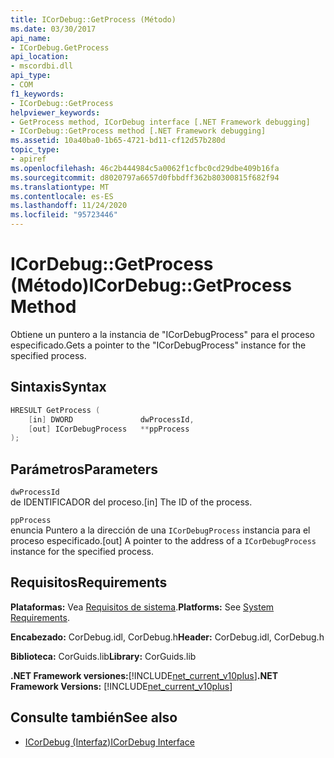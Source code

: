 ```yaml
---
title: ICorDebug::GetProcess (Método)
ms.date: 03/30/2017
api_name:
- ICorDebug.GetProcess
api_location:
- mscordbi.dll
api_type:
- COM
f1_keywords:
- ICorDebug::GetProcess
helpviewer_keywords:
- GetProcess method, ICorDebug interface [.NET Framework debugging]
- ICorDebug::GetProcess method [.NET Framework debugging]
ms.assetid: 10a40ba0-1b65-4721-bd11-cf12d57b280d
topic_type:
- apiref
ms.openlocfilehash: 46c2b444984c5a0062f1cfbc0cd29dbe409b16fa
ms.sourcegitcommit: d8020797a6657d0fbbdff362b80300815f682f94
ms.translationtype: MT
ms.contentlocale: es-ES
ms.lasthandoff: 11/24/2020
ms.locfileid: "95723446"
---
```

# <a name="icordebuggetprocess-method"></a><span data-ttu-id="48739-102">ICorDebug::GetProcess (Método)</span><span class="sxs-lookup"><span data-stu-id="48739-102">ICorDebug::GetProcess Method</span></span>

<span data-ttu-id="48739-103">Obtiene un puntero a la instancia de "ICorDebugProcess" para el proceso especificado.</span><span class="sxs-lookup"><span data-stu-id="48739-103">Gets a pointer to the "ICorDebugProcess" instance for the specified process.</span></span>  
  
## <a name="syntax"></a><span data-ttu-id="48739-104">Sintaxis</span><span class="sxs-lookup"><span data-stu-id="48739-104">Syntax</span></span>  
  
```cpp  
HRESULT GetProcess (  
    [in] DWORD               dwProcessId,  
    [out] ICorDebugProcess   **ppProcess  
);  
```  
  
## <a name="parameters"></a><span data-ttu-id="48739-105">Parámetros</span><span class="sxs-lookup"><span data-stu-id="48739-105">Parameters</span></span>  

 `dwProcessId`  
 <span data-ttu-id="48739-106">de IDENTIFICADOR del proceso.</span><span class="sxs-lookup"><span data-stu-id="48739-106">[in] The ID of the process.</span></span>  
  
 `ppProcess`  
 <span data-ttu-id="48739-107">enuncia Puntero a la dirección de una `ICorDebugProcess` instancia para el proceso especificado.</span><span class="sxs-lookup"><span data-stu-id="48739-107">[out] A pointer to the address of a `ICorDebugProcess` instance for the specified process.</span></span>  
  
## <a name="requirements"></a><span data-ttu-id="48739-108">Requisitos</span><span class="sxs-lookup"><span data-stu-id="48739-108">Requirements</span></span>  

 <span data-ttu-id="48739-109">**Plataformas:** Vea [Requisitos de sistema](../../get-started/system-requirements.md).</span><span class="sxs-lookup"><span data-stu-id="48739-109">**Platforms:** See [System Requirements](../../get-started/system-requirements.md).</span></span>  
  
 <span data-ttu-id="48739-110">**Encabezado:** CorDebug.idl, CorDebug.h</span><span class="sxs-lookup"><span data-stu-id="48739-110">**Header:** CorDebug.idl, CorDebug.h</span></span>  
  
 <span data-ttu-id="48739-111">**Biblioteca:** CorGuids.lib</span><span class="sxs-lookup"><span data-stu-id="48739-111">**Library:** CorGuids.lib</span></span>  
  
 <span data-ttu-id="48739-112">**.NET Framework versiones:**[!INCLUDE[net_current_v10plus](../../../../includes/net-current-v10plus-md.md)]</span><span class="sxs-lookup"><span data-stu-id="48739-112">**.NET Framework Versions:** [!INCLUDE[net_current_v10plus](../../../../includes/net-current-v10plus-md.md)]</span></span>  
  
## <a name="see-also"></a><span data-ttu-id="48739-113">Consulte también</span><span class="sxs-lookup"><span data-stu-id="48739-113">See also</span></span>

- [<span data-ttu-id="48739-114">ICorDebug (Interfaz)</span><span class="sxs-lookup"><span data-stu-id="48739-114">ICorDebug Interface</span></span>](icordebug-interface.md)
